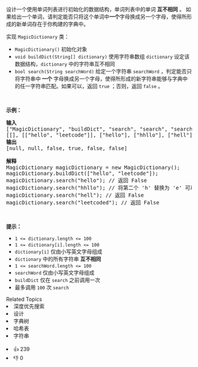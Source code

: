 <p>设计一个使用单词列表进行初始化的数据结构，单词列表中的单词 <strong>互不相同</strong> 。 如果给出一个单词，请判定能否只将这个单词中<strong>一个</strong>字母换成另一个字母，使得所形成的新单词存在于你构建的字典中。</p>

<p>实现 <code>MagicDictionary</code> 类：</p>

<ul> 
 <li><code>MagicDictionary()</code> 初始化对象</li> 
 <li><code>void buildDict(String[]&nbsp;dictionary)</code> 使用字符串数组&nbsp;<code>dictionary</code> 设定该数据结构，<code>dictionary</code> 中的字符串互不相同</li> 
 <li><code>bool search(String searchWord)</code> 给定一个字符串 <code>searchWord</code> ，判定能否只将字符串中<strong> 一个 </strong>字母换成另一个字母，使得所形成的新字符串能够与字典中的任一字符串匹配。如果可以，返回 <code>true</code> ；否则，返回 <code>false</code> 。</li> 
</ul>

<p>&nbsp;</p>

<div class="top-view__1vxA"> 
 <div class="original__bRMd"> 
  <div> 
   <p><strong>示例：</strong></p> 
  </div>
 </div>
</div>

<pre>
<strong>输入</strong>
["MagicDictionary", "buildDict", "search", "search", "search", "search"]
[[], [["hello", "leetcode"]], ["hello"], ["hhllo"], ["hell"], ["leetcoded"]]
<strong>输出</strong>
[null, null, false, true, false, false]

<strong>解释</strong>
MagicDictionary magicDictionary = new MagicDictionary();
magicDictionary.buildDict(["hello", "leetcode"]);
magicDictionary.search("hello"); // 返回 False
magicDictionary.search("hhllo"); // 将第二个 'h' 替换为 'e' 可以匹配 "hello" ，所以返回 True
magicDictionary.search("hell"); // 返回 False
magicDictionary.search("leetcoded"); // 返回 False
</pre>

<p>&nbsp;</p>

<p><strong>提示：</strong></p>

<ul> 
 <li><code>1 &lt;=&nbsp;dictionary.length &lt;= 100</code></li> 
 <li><code>1 &lt;=&nbsp;dictionary[i].length &lt;= 100</code></li> 
 <li><code>dictionary[i]</code> 仅由小写英文字母组成</li> 
 <li><code>dictionary</code> 中的所有字符串 <strong>互不相同</strong></li> 
 <li><code>1 &lt;=&nbsp;searchWord.length &lt;= 100</code></li> 
 <li><code>searchWord</code> 仅由小写英文字母组成</li> 
 <li><code>buildDict</code> 仅在 <code>search</code> 之前调用一次</li> 
 <li>最多调用 <code>100</code> 次 <code>search</code></li> 
</ul>

<div><div>Related Topics</div><div><li>深度优先搜索</li><li>设计</li><li>字典树</li><li>哈希表</li><li>字符串</li></div></div><br><div><li>👍 239</li><li>👎 0</li></div>
